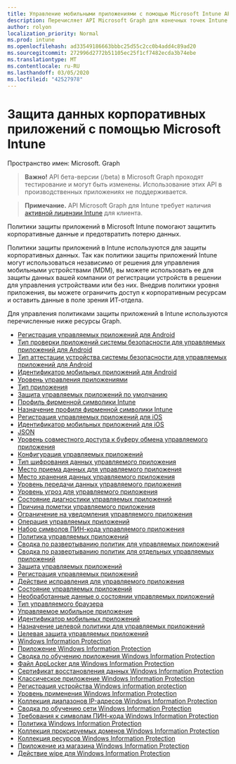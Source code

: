 ```yaml
---
title: Управление мобильными приложениями с помощью Microsoft Intune API Microsoft Graph
description: Перечисляет API Microsoft Graph для конечных точек Intune (REST), связанных с управлением мобильными приложениями (MAM) для организации клиента.
author: rolyon
localization_priority: Normal
ms.prod: intune
ms.openlocfilehash: ad33549186663bbbc25d55c2cc0b4add4c89ad20
ms.sourcegitcommit: 272996d2772b51105ec25f1cf7482ecda3b74ebe
ms.translationtype: MT
ms.contentlocale: ru-RU
ms.lasthandoff: 03/05/2020
ms.locfileid: "42527978"
---
```

# <a name="how-to-protect-your-company-app-data-with-microsoft-intune"></a>Защита данных корпоративных приложений с помощью Microsoft Intune

Пространство имен: Microsoft. Graph

> **Важно!** API бета-версии (/beta) в Microsoft Graph проходят тестирование и могут быть изменены. Использование этих API в производственных приложениях не поддерживается.

> **Примечание.** API Microsoft Graph для Intune требует наличия [активной лицензии Intune](https://go.microsoft.com/fwlink/?linkid=839381) для клиента.

Политики защиты приложений в Microsoft Intune помогают защитить корпоративные данные и предотвратить потерю данных.

Политики защиты приложений в Intune используются для защиты корпоративных данных. Так как политики защиты приложений Intune могут использоваться независимо от решения для управления мобильными устройствами (MDM), вы можете использовать ее для защиты данных вашей компании от регистрации устройств в решении для управления устройствами или без них. Внедрив политики уровня приложения, вы можете ограничить доступ к корпоративным ресурсам и оставить данные в поле зрения ИТ-отдела.

Для управления политиками защиты приложений в Intune используются перечисленные ниже ресурсы Graph.

- [Регистрация управляемых приложений для Android](intune-mam-androidmanagedappregistration.md)
- [Тип проверки приложений системы безопасности для управляемых приложений для Android](intune-mam-androidmanagedappsafetynetappsverificationtype.md)
- [Тип аттестации устройства системы безопасности для управляемых приложений для Android](intune-mam-androidmanagedappsafetynetdeviceattestationtype.md)
- [Идентификатор мобильных приложений для Android](intune-mam-androidmobileappidentifier.md)
- [Уровень управления приложениями](intune-mam-appmanagementlevel.md)
- [Тип приложения](intune-wip-applicationtype.md)
- [Защита управляемых приложений по умолчанию](intune-mam-defaultmanagedappprotection.md)
- [Профиль фирменной символики Intune](intune-wip-intunebrandingprofile.md)
- [Назначение профиля фирменной символики Intune](intune-wip-intunebrandingprofileassignment.md)
- [Регистрация управляемых приложений для iOS](intune-mam-iosmanagedappregistration.md)
- [Идентификатор мобильных приложений для iOS](intune-mam-iosmobileappidentifier.md)
- [JSON](intune-mam-json.md)
- [Уровень совместного доступа к буферу обмена управляемого приложения](intune-mam-managedappclipboardsharinglevel.md)
- [Конфигурация управляемых приложений](intune-mam-managedappconfiguration.md)
- [Тип шифрования данных управляемого приложения](intune-mam-managedappdataencryptiontype.md)
- [Место приема данных для управляемого приложения](intune-mam-managedappdataingestionlocation.md)
- [Место хранения данных управляемого приложения](intune-mam-managedappdatastoragelocation.md)
- [Уровень передачи данных управляемого приложения](intune-mam-managedappdatatransferlevel.md)
- [Уровень угроз для управляемого приложения](intune-mam-managedappdevicethreatlevel.md)
- [Состояние диагностики управляемых приложений](intune-mam-managedappdiagnosticstatus.md)
- [Причина пометки управляемого приложения](intune-mam-managedappflaggedreason.md)
- [Ограничение на уведомления управляемого приложения](intune-mam-managedappnotificationrestriction.md)
- [Операция управляемых приложений](intune-mam-managedappoperation.md)
- [Набор символов ПИН-кода управляемого приложения](intune-mam-managedapppincharacterset.md)
- [Политика управляемых приложений](intune-mam-managedapppolicy.md)
- [Сводка по развертыванию политик для управляемых приложений](intune-mam-managedapppolicydeploymentsummary.md)
- [Сводка по развертыванию политик для отдельных управляемых приложений](intune-mam-managedapppolicydeploymentsummaryperapp.md)
- [Защита управляемых приложений](intune-mam-managedappprotection.md)
- [Регистрация управляемых приложений](intune-mam-managedappregistration.md)
- [Действие исправления для управляемого приложения](intune-mam-managedappremediationaction.md)
- [Состояние управляемых приложений](intune-mam-managedappstatus.md)
- [Необработанные данные о состоянии управляемых приложений](intune-mam-managedappstatusraw.md)
- [Тип управляемого браузера](intune-mam-managedbrowsertype.md)
- [Управляемое мобильное приложение](intune-mam-managedmobileapp.md)
- [Идентификатор мобильных приложений](intune-mam-mobileappidentifier.md)
- [Назначение целевой политики для управляемых приложений](intune-mam-targetedmanagedapppolicyassignment.md)
- [Целевая защита управляемых приложений](intune-mam-targetedmanagedappprotection.md)
- [Windows Information Protection](intune-mam-windowsinformationprotection.md)
- [Приложение Windows Information Protection](intune-mam-windowsinformationprotectionapp.md)
- [Сводка по обучению приложения Windows Information Protection](intune-wip-windowsinformationprotectionapplearningsummary.md)
- [Файл AppLocker для Windows Information Protection](intune-mam-windowsinformationprotectionapplockerfile.md)
- [Сертификат восстановления данных Windows Information Protection](intune-mam-windowsinformationprotectiondatarecoverycertificate.md)
- [Классическое приложение Windows Information Protection](intune-mam-windowsinformationprotectiondesktopapp.md)
- [Регистрация устройства Windows information protection](intune-mam-windowsinformationprotectiondeviceregistration.md)
- [Уровень применения Windows Information Protection](intune-mam-windowsinformationprotectionenforcementlevel.md)
- [Коллекция диапазонов IP-адресов Windows Information Protection](intune-mam-windowsinformationprotectioniprangecollection.md)
- [Сводка по обучению сети Windows Information Protection](intune-wip-windowsinformationprotectionnetworklearningsummary.md)
- [Требования к символам ПИН-кода Windows Information Protection](intune-mam-windowsinformationprotectionpincharacterrequirements.md)
- [Политика Windows Information Protection](intune-mam-windowsinformationprotectionpolicy.md)
- [Коллекция проксируемых доменов Windows Information Protection](intune-mam-windowsinformationprotectionproxieddomaincollection.md)
- [Коллекция ресурсов Windows Information Protection](intune-mam-windowsinformationprotectionresourcecollection.md)
- [Приложение из магазина Windows Information Protection](intune-mam-windowsinformationprotectionstoreapp.md)
- [Действие wipe для Windows Information Protection](intune-mam-windowsinformationprotectionwipeaction.md)


